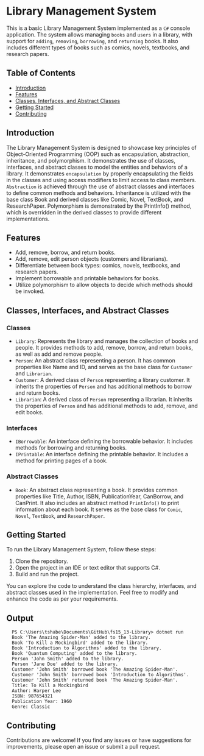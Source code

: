 # Library Management System

This is a basic Library Management System implemented as a `C#` console application. The system allows managing `books` and `users` in a library, with support for `adding`, `removing`, `borrowing`, and `returning` books. It also includes different types of books such as comics, novels, textbooks, and research papers. 
## Table of Contents
- [Introduction](#introduction)
- [Features](#features)
- [Classes, Interfaces, and Abstract Classes](#classes-interfaces-and-abstract-classes)
- [Getting Started](#getting-started)
- [Contributing](#contributing)


## Introduction

The Library Management System is designed to showcase key principles of Object-Oriented Programming (OOP) such as encapsulation, abstraction, inheritance, and polymorphism. It demonstrates the use of classes, interfaces, and abstract classes to model the entities and behaviors of a library. It demonstrates `encapsulation` by properly encapsulating the fields in the classes and using access modifiers to limit access to class members. `Abstraction` is achieved through the use of abstract classes and interfaces to define common methods and behaviors. Inheritance is utilized with the base class Book and derived classes like Comic, Novel, TextBook, and ResearchPaper. Polymorphism is demonstrated by the PrintInfo() method, which is overridden in the derived classes to provide different implementations.


## Features

- Add, remove, borrow, and return books.
- Add, remove, edit person objects (customers and librarians).
- Differentiate between book types: comics, novels, textbooks, and research papers.
- Implement borrowable and printable behaviors for books.
- Utilize polymorphism to allow objects to decide which methods should be invoked.

## Classes, Interfaces, and Abstract Classes

### Classes

- `Library`: Represents the library and manages the collection of books and people. It provides methods to add, remove, borrow, and return books, as well as add and remove people.
- `Person`: An abstract class representing a person. It has common properties like Name and ID, and serves as the base class for `Customer` and `Librarian`.
- `Customer`: A derived class of `Person` representing a library customer. It inherits the properties of `Person` and has additional methods to borrow and return books.
- `Librarian`: A derived class of `Person` representing a librarian. It inherits the properties of `Person` and has additional methods to add, remove, and edit books.

### Interfaces

- `IBorrowable`: An interface defining the borrowable behavior. It includes methods for borrowing and returning books.
- `IPrintable`: An interface defining the printable behavior. It includes a method for printing pages of a book.

### Abstract Classes

- `Book`: An abstract class representing a book. It provides common properties like Title, Author, ISBN, PublicationYear, CanBorrow, and CanPrint. It also includes an abstract method `PrintInfo()` to print information about each book. It serves as the base class for `Comic`, `Novel`, `TextBook`, and `ResearchPaper`.

## Getting Started

To run the Library Management System, follow these steps:

1. Clone the repository.
2. Open the project in an IDE or text editor that supports C#.
3. Build and run the project.

You can explore the code to understand the class hierarchy, interfaces, and abstract classes used in the implementation. Feel free to modify and enhance the code as per your requirements.
## Output

      PS C:\Users\tshabe\Documents\GitHub\fs15_13-Library> dotnet run
      Book 'The Amazing Spider-Man' added to the library.
      Book 'To Kill a Mockingbird' added to the library.
      Book 'Introduction to Algorithms' added to the library.
      Book 'Quantum Computing' added to the library.
      Person 'John Smith' added to the library.
      Person 'Jane Doe' added to the library.
      Customer 'John Smith' borrowed book 'The Amazing Spider-Man'.
      Customer 'John Smith' borrowed book 'Introduction to Algorithms'.
      Customer 'John Smith' returned book 'The Amazing Spider-Man'.
      Title: To Kill a Mockingbird
      Author: Harper Lee
      ISBN: 987654321
      Publication Year: 1960
      Genre: Classic
## Contributing

Contributions are welcome! If you find any issues or have suggestions for improvements, please open an issue or submit a pull request.
